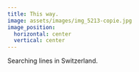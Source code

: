 ```yaml
---
title: This way.
image: assets/images/img_5213-copie.jpg
image_position:
  horizontal: center
  vertical: center
---
```

Searching lines in Switzerland.
